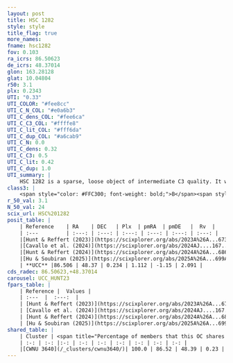 ```yaml
---
layout: post
title: HSC 1282
style: style
title_flag: true
more_names: 
fname: hsc1282
fov: 0.103
ra_icrs: 86.50623
de_icrs: 48.37014
glon: 163.28128
glat: 10.04804
r50: 3.1
plx: 0.2343
UTI: "0.33"
UTI_COLOR: "#fee8cc"
UTI_C_N_COL: "#e0a6b3"
UTI_C_dens_COL: "#fee6ca"
UTI_C_C3_COL: "#ffffe8"
UTI_C_lit_COL: "#fff6da"
UTI_C_dup_COL: "#a6cab9"
UTI_C_N: 0.0
UTI_C_dens: 0.32
UTI_C_C3: 0.5
UTI_C_lit: 0.42
UTI_C_dup: 1.0
UTI_summary: |
    HSC 1282 is a sparse, loose object of intermediate C3 quality. It was recently reported in the literature. This object shares a large percentage of members with a later reported entry.<br><br><span style="color: #99180f; font-weight: bold;">Warning: </span>contains less than 25 stars with <i>P>0.5</i> estimated.
class3: |
    <span style="color: #FFC300; font-weight: bold;">B</span><span style="color: #FFC300; font-weight: bold;">B</span>
r_50_val: 3.1
N_50_val: 24
scix_url: HSC%201282
posit_table: |
    | Reference    | RA    | DEC   | Plx  | pmRA  | pmDE   |  Rv  |
    | :---         | :---: | :---: | :---: | :---: | :---: | :---: |
    |[Hunt & Reffert (2023)](https://scixplorer.org/abs/2023A%26A...673A.114H) | 86.536 | 48.345 | 0.225 | 1.105 | -1.177 | -15.159 |
    |[Cavallo et al. (2024)](https://scixplorer.org/abs/2024AJ....167...12C) | 86.53 | 48.365 | 0.229 | -- | -- | -- |
    |[Hunt & Reffert (2024)](https://scixplorer.org/abs/2024A%26A...686A..42H) | 86.536 | 48.345 | 0.225 | 1.105 | -1.177 | -15.159 |
    |[Hu & Soubiran (2025)](https://scixplorer.org/abs/2025A%26A...699A.246H) | 86.53 | 48.365 | -- | -- | -- | -- |
    | **UCC** |86.506 | 48.37 | 0.234 | 1.112 | -1.15 | 2.091 | 
cds_radec: 86.50623,+48.37014
carousel: UCC_HUNT23
fpars_table: |
    | Reference |  Values |
    | :---  |  :---:  |
    | [Hunt & Reffert (2023)](https://scixplorer.org/abs/2023A%26A...673A.114H) | `AV50=1.051, diffAV50=1.935, MOD50=12.924, logAge50=8.989` |
    | [Cavallo et al. (2024)](https://scixplorer.org/abs/2024AJ....167...12C) | `AV50=1.03, dMod50=12.46, logAge50=9.26, [Fe/H]50=-0.18` |
    | [Hunt & Reffert (2024)](https://scixplorer.org/abs/2024A%26A...686A..42H) | `MassJ=392.306` |
    | [Hu & Soubiran (2025)](https://scixplorer.org/abs/2025A%26A...699A.246H) | `MA22=-0.17, MA23f=-0.38, MA23g=-0.33, MZ23=-0.28, MK24=-0.33, MF24=-0.28` |
shared_table: |
    | Cluster | <span title="Percentage of members that this OC shares with the ones listed">%</span>   | RA   | DEC   | Plx   | pmRA  | pmDE  | Rv | UTI |
    | :-: | :-: |:-: | :-: | :-: | :-: | :-: | :-: | :-: |
    |[CWNU 3640](/_clusters/cwnu3640/)| 100.0 | 86.52 | 48.39 | 0.23 | 1.14 | -1.14 | 2.24 |0.16 |
---
```

